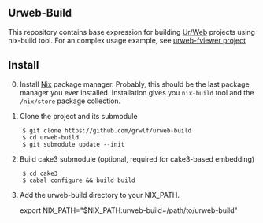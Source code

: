 Urweb-Build
-----------

This repository contains base expression for building
[Ur/Web](http://impredicative.com/ur/)
projects using nix-build tool. For an complex usage example, see
[urweb-fviewer project](https://github.com/grwlf/urweb-fviewer)


Install
-------

0. Install [Nix](http://nixos.org/nix/) package manager. Probably, this should
   be the last package manager you ever installed. Installation gives you
   `nix-build` tool and the `/nix/store` package collection.

1. Clone the project and its submodule
```
    $ git clone https://github.com/grwlf/urweb-build
    $ cd urweb-build
    $ git submodule update --init
```
2. Build cake3 submodule (optional, required for cake3-based embedding)
```
    $ cd cake3
    $ cabal configure && build build
```
3. Add the urweb-build directory to your NIX\_PATH.

    export NIX_PATH="$NIX_PATH:urweb-build=/path/to/urweb-build"
